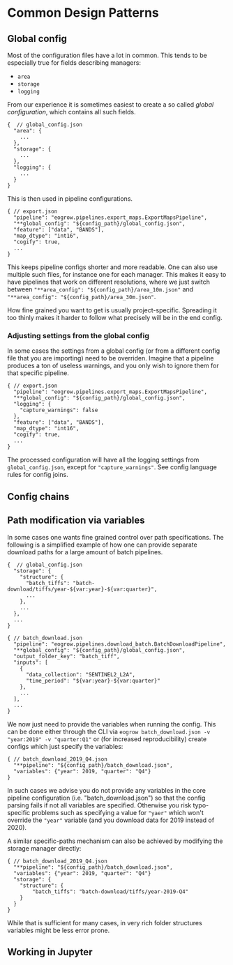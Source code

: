 # Common Design Patterns

## Global config

Most of the configuration files have a lot in common. This tends to be especially true for fields describing managers:
- `area`
- `storage`
- `logging`

From our experience it is sometimes easiest to create a so called *global configuration*, which contains all such fields.

```
{  // global_config.json
  "area": {
    ...
  },
  "storage": {
    ...
  },
  "logging": {
    ...
  }
}
```

This is then used in pipeline configurations.

```
{ // export.json
  "pipeline": "eogrow.pipelines.export_maps.ExportMapsPipeline",
  "**global_config": "${config_path}/global_config.json",
  "feature": ["data", "BANDS"],
  "map_dtype": "int16",
  "cogify": true,
  ...
}
```

This keeps pipeline configs shorter and more readable. One can also use multiple such files, for instance one for each manager. This makes it easy to have pipelines that work on different resolutions, where we just switch between `"**area_config": "${config_path}/area_10m.json"` and `"**area_config": "${config_path}/area_30m.json"`.

How fine grained you want to get is usually project-specific. Spreading it too thinly makes it harder to follow what precisely will be in the end config.

### Adjusting settings from the global config

In some cases the settings from a global config (or from a different config file that you are importing) need to be overriden. Imagine that a pipeline produces a ton of useless warnings, and you only wish to ignore them for that specific pipeline.

```
{ // export.json
  "pipeline": "eogrow.pipelines.export_maps.ExportMapsPipeline",
  "**global_config": "${config_path}/global_config.json",
  "logging": {
    "capture_warnings": false
  },
  "feature": ["data", "BANDS"],
  "map_dtype": "int16",
  "cogify": true,
  ...
}
```

The processed configuration will have all the logging settings from `global_config.json`, except for `"capture_warnings"`. See config language rules for config joins.

## Config chains

## Path modification via variables

In some cases one wants fine grained control over path specifications. The following is a simplified example of how one can provide separate download paths for a large amount of batch pipelines.

```
{  // global_config.json
  "storage": {
    "structure": {
      "batch_tiffs": "batch-download/tiffs/year-${var:year}-${var:quarter}",
      ...
    },
    ...
  },
  ...
}
```

```
{ // batch_download.json
  "pipeline": "eogrow.pipelines.download_batch.BatchDownloadPipeline",
  "**global_config": "${config_path}/global_config.json",
  "output_folder_key": "batch_tiff",
  "inputs": [
    {
      "data_collection": "SENTINEL2_L2A",
      "time_period": "${var:year}-${var:quarter}"
    },
    ...
  ],
  ...
}
```

We now just need to provide the variables when running the config. This can be done either through the CLI via `eogrow batch_download.json -v "year:2019" -v "quarter:Q1"` or (for increased reproducibility) create configs which just specify the variables:

```
{ // batch_download_2019_Q4.json
  "**pipeline": "${config_path}/batch_download.json",
  "variables": {"year": 2019, "quarter": "Q4"}
}
```

In such cases we advise you do not provide any variables in the core pipeline configuration (i.e. "batch_download.json") so that the config parsing fails if not all variables are specified. Otherwise you risk typo-specific problems such as specifying a value for `"yaer"` which won't override the `"year"` variable (and you download data for 2019 instead of 2020).

A similar specific-paths mechanism can also be achieved by modifying the storage manager directly:
```
{ // batch_download_2019_Q4.json
  "**pipeline": "${config_path}/batch_download.json",
  "variables": {"year": 2019, "quarter": "Q4"}
  "storage": {
    "structure": {
        "batch_tiffs": "batch-download/tiffs/year-2019-Q4"
    }
  }
}
```
While that is sufficient for many cases, in very rich folder structures variables might be less error prone.


## Working in Jupyter
